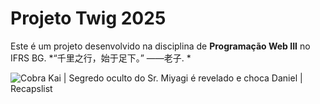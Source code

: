 # Projeto Twig 2025
Este é um projeto desenvolvido na disciplina de **Programação Web III** no IFRS BG.
*“千里之行，始于足下。” ——老子. *

![Cobra Kai | Segredo oculto do Sr. Miyagi é revelado e choca Daniel |  Recapslist](https://encrypted-tbn0.gstatic.com/images?q=tbn:ANd9GcTbvXLtagXWKWBBzLisNbDsBAwq-yJdNe-c2Q&s) 